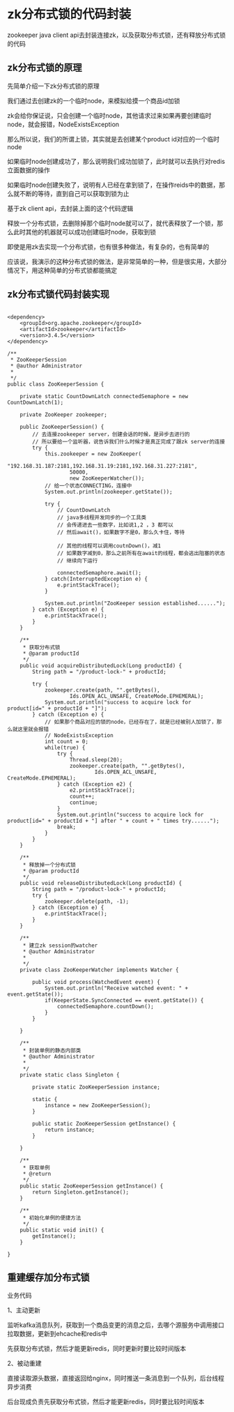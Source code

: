 
# zk分布式锁的代码封装

zookeeper java client api去封装连接zk，以及获取分布式锁，还有释放分布式锁的代码

## zk分布式锁的原理
先简单介绍一下zk分布式锁的原理

我们通过去创建zk的一个临时node，来模拟给摸一个商品id加锁

zk会给你保证说，只会创建一个临时node，其他请求过来如果再要创建临时node，就会报错，NodeExistsException

那么所以说，我们的所谓上锁，其实就是去创建某个product id对应的一个临时node

如果临时node创建成功了，那么说明我们成功加锁了，此时就可以去执行对redis立面数据的操作

如果临时node创建失败了，说明有人已经在拿到锁了，在操作reids中的数据，那么就不断的等待，直到自己可以获取到锁为止

基于zk client api，去封装上面的这个代码逻辑

释放一个分布式锁，去删除掉那个临时node就可以了，就代表释放了一个锁，那么此时其他的机器就可以成功创建临时node，获取到锁

即使是用zk去实现一个分布式锁，也有很多种做法，有复杂的，也有简单的

应该说，我演示的这种分布式锁的做法，是非常简单的一种，但是很实用，大部分情况下，用这种简单的分布式锁都能搞定

## zk分布式锁代码封装实现

```

<dependency>
    <groupId>org.apache.zookeeper</groupId>
    <artifactId>zookeeper</artifactId>
    <version>3.4.5</version>
</dependency>

/**
 * ZooKeeperSession
 * @author Administrator
 *
 */
public class ZooKeeperSession {
	
	private static CountDownLatch connectedSemaphore = new CountDownLatch(1);
	
	private ZooKeeper zookeeper;

	public ZooKeeperSession() {
		// 去连接zookeeper server，创建会话的时候，是异步去进行的
		// 所以要给一个监听器，说告诉我们什么时候才是真正完成了跟zk server的连接
		try {
			this.zookeeper = new ZooKeeper(
					"192.168.31.187:2181,192.168.31.19:2181,192.168.31.227:2181", 
					50000, 
					new ZooKeeperWatcher());
			// 给一个状态CONNECTING，连接中
			System.out.println(zookeeper.getState());
			
			try {
				// CountDownLatch
				// java多线程并发同步的一个工具类
				// 会传递进去一些数字，比如说1,2 ，3 都可以
				// 然后await()，如果数字不是0，那么久卡住，等待
				
				// 其他的线程可以调用coutnDown()，减1
				// 如果数字减到0，那么之前所有在await的线程，都会逃出阻塞的状态
				// 继续向下运行
				
				connectedSemaphore.await();
			} catch(InterruptedException e) {
				e.printStackTrace();
			}

			System.out.println("ZooKeeper session established......");
		} catch (Exception e) {
			e.printStackTrace();
		}
	}
	
	/**
	 * 获取分布式锁
	 * @param productId
	 */
	public void acquireDistributedLock(Long productId) {
		String path = "/product-lock-" + productId;
	
		try {
			zookeeper.create(path, "".getBytes(), 
					Ids.OPEN_ACL_UNSAFE, CreateMode.EPHEMERAL);
			System.out.println("success to acquire lock for product[id=" + productId + "]");  
		} catch (Exception e) {
			// 如果那个商品对应的锁的node，已经存在了，就是已经被别人加锁了，那么就这里就会报错
			// NodeExistsException
			int count = 0;
			while(true) {
				try {
					Thread.sleep(20); 
					zookeeper.create(path, "".getBytes(), 
							Ids.OPEN_ACL_UNSAFE, CreateMode.EPHEMERAL);
				} catch (Exception e2) {
					e2.printStackTrace();
					count++;
					continue;
				}
				System.out.println("success to acquire lock for product[id=" + productId + "] after " + count + " times try......");
				break;
			}
		}
	}
	
	/**
	 * 释放掉一个分布式锁
	 * @param productId
	 */
	public void releaseDistributedLock(Long productId) {
		String path = "/product-lock-" + productId;
		try {
			zookeeper.delete(path, -1); 
		} catch (Exception e) {
			e.printStackTrace();
		}
	}
	
	/**
	 * 建立zk session的watcher
	 * @author Administrator
	 *
	 */
	private class ZooKeeperWatcher implements Watcher {

		public void process(WatchedEvent event) {
			System.out.println("Receive watched event: " + event.getState());
			if(KeeperState.SyncConnected == event.getState()) {
				connectedSemaphore.countDown();
			} 
		}
		
	}
	
	/**
	 * 封装单例的静态内部类
	 * @author Administrator
	 *
	 */
	private static class Singleton {
		
		private static ZooKeeperSession instance;
		
		static {
			instance = new ZooKeeperSession();
		}
		
		public static ZooKeeperSession getInstance() {
			return instance;
		}
		
	}
	
	/**
	 * 获取单例
	 * @return
	 */
	public static ZooKeeperSession getInstance() {
		return Singleton.getInstance();
	}
	
	/**
	 * 初始化单例的便捷方法
	 */
	public static void init() {
		getInstance();
	}
	
}

```

## 重建缓存加分布式锁


业务代码

1、主动更新

监听kafka消息队列，获取到一个商品变更的消息之后，去哪个源服务中调用接口拉取数据，更新到ehcache和redis中

先获取分布式锁，然后才能更新redis，同时更新时要比较时间版本

2、被动重建

直接读取源头数据，直接返回给nginx，同时推送一条消息到一个队列，后台线程异步消费

后台现成负责先获取分布式锁，然后才能更新redis，同时要比较时间版本
